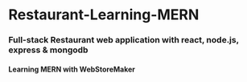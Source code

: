 # Restaurant-Learning-MERN
### Full-stack Restaurant web application with react, node.js, express & mongodb
#### Learning MERN with WebStoreMaker
